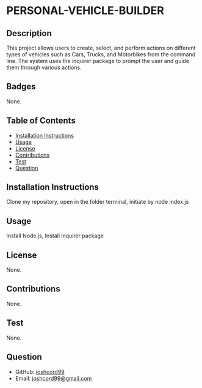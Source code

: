 
# PERSONAL-VEHICLE-BUILDER


## Description
This project allows users to create, select, and perform actions on different types of vehicles such as Cars, Trucks, and Motorbikes from the command line. The system uses the inquirer package to prompt the user and guide them through various actions.

## Badges
None.

## Table of Contents
- [Installation Instructions](#installation-instructions)
- [Usage](#usage)
- [License](#license)
- [Contributions](#contributions)
- [Test](#test)
- [Question](#question)

## Installation Instructions
Clone my repository, open in the folder terminal, initiate by node index.js

## Usage
Install Node.js,
Install inquirer package

## License
None.

## Contributions
None.

## Test
None.


## Question
- GitHub: [joshcord99](https://github.com/joshcord99)
- Email: joshcord99@gmail.com
  